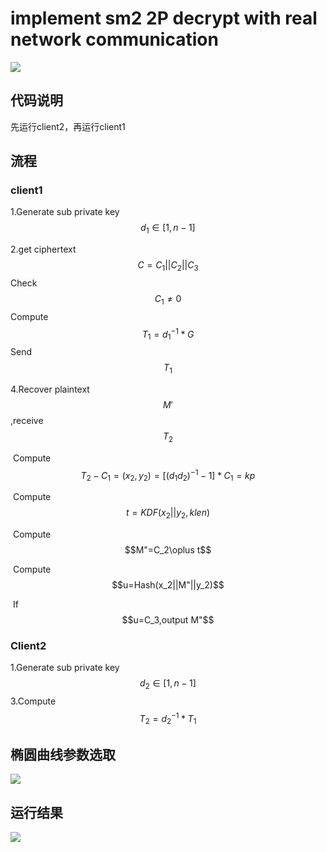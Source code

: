 # implement sm2 2P decrypt with real network communication
![](https://img1.imgtp.com/2023/07/31/9FQCcsIY.png)
## 代码说明
先运行client2，再运行client1
## 流程
### client1

1.Generate sub private key $$d_1 \in[1, n-1]$$

2.get ciphertext $$C=C_1||C_2||C_3$$
   Check $$ C_1 \neq 0$$
   Compute $$ T_1=d_1^{-1}*G$$
   Send $$T_1$$

4.Recover plaintext $$M'$$ ,receive $$T_2$$

​       Compute $$T_2-C_1=(x_2,y_2)=[(d_1d_2)^{-1}-1]*C_1=kp$$

​       Compute $$t=KDF(x_2||y_2,klen)$$

​        Compute $$M"=C_2\oplus t$$

​        Compute $$u=Hash(x_2||M"||y_2)$$

​         If  $$u=C_3,output M"$$

### Client2
1.Generate sub private key  $$d_2 \in[1, n-1]$$
3.Compute  $$T_2=d_2^{-1}*T_1$$

## 椭圆曲线参数选取
![](https://img1.imgtp.com/2023/07/31/mUo5HE9X.png)
## 运行结果
![](https://img1.imgtp.com/2023/07/31/ZRRv8lWJ.png)